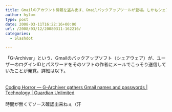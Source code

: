 ```yaml
---
title: Gmailのアカウント情報を盗み出す、Gmailバックアップツールが登場。しかもシェアウェア
author: hylom
type: post
date: 2008-03-11T16:22:16+00:00
url: /2008/03/12/20080311-162216/
categories:
  - Slashdot

---
```

「G-Archiver」という、Gmailのバックアップソフト（シェアウェア）が、ユーザーのログインIDとパスワードをそのソフトの作者にメールでこっそり送信していたことが発覚。詳細は以下。  
</br>   
  [Coding Horror &#8212; G-Archiver gathers Gmail names and passwords | Technology | Guardian Unlimited][1] </br>   
時間が無くてソース確認出来ねぇ（汗</br>

 [1]: http://blogs.guardian.co.uk/technology/2008/03/09/coding_horror_garchiver_gathers_gmail_names_and_passwords.html